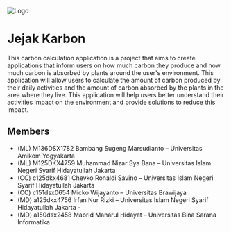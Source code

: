 ![Logo](https://i.ibb.co/pw1JyFR/Logo.png)
# Jejak Karbon

This carbon calculation application is a project that aims to create applications that inform users on how much carbon they produce and how much carbon is absorbed by plants around the user's environment. This application will allow users to calculate the amount of carbon produced by their daily activities and the amount of carbon absorbed by the plants in the area where they live. This application will help users better understand their activities impact on the environment and provide solutions to reduce this impact.




## Members

- (ML) M136DSX1782 Bambang Sugeng Marsudianto – Universitas Amikom Yogyakarta
- (ML) M125DKX4759 Muhammad Nizar Sya Bana – Universitas Islam Negeri Syarif Hidayatullah Jakarta
- (CC) c125dkx4681 Chevko Ronaldi Savino – Universitas Islam Negeri Syarif Hidayatullah Jakarta
- (CC) c151dsx0654 Micko Wijayanto – Universitas Brawijaya
- (MD) a125dkx4756 Irfan Nur Rizki – Universitas Islam Negeri Syarif Hidayatullah Jakarta - 
- (MD) a150dsx2458 Maorid Manarul Hidayat – Universitas Bina Sarana Informatika
